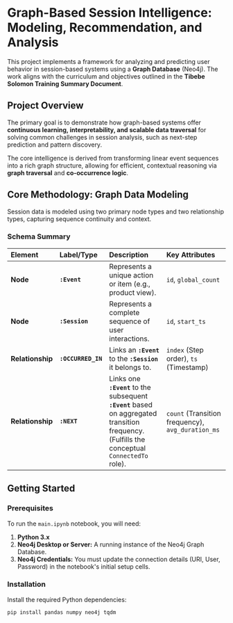 # Graph-Based Session Intelligence: Modeling, Recommendation, and Analysis

This project implements a framework for analyzing and predicting user behavior in session-based systems using a **Graph Database** (Neo4j). The work aligns with the curriculum and objectives outlined in the **Tibebe Solomon Training Summary Document**.

## Project Overview

The primary goal is to demonstrate how graph-based systems offer **continuous learning, interpretability, and scalable data traversal** for solving common challenges in session analysis, such as next-step prediction and pattern discovery.

The core intelligence is derived from transforming linear event sequences into a rich graph structure, allowing for efficient, contextual reasoning via **graph traversal** and **co-occurrence logic**.

## Core Methodology: Graph Data Modeling

Session data is modeled using two primary node types and two relationship types, capturing sequence continuity and context.

### Schema Summary

| Element       | Label/Type    | Description                                      | Key Attributes               |
| :---          | :---          | :---                                            | :---                         |
| **Node**      | **`:Event`**  | Represents a unique action or item (e.g., product view). | `id`, `global_count`         |
| **Node**      | **`:Session`**| Represents a complete sequence of user interactions. | `id`, `start_ts`             |
| **Relationship** | **`:OCCURRED_IN`** | Links an **`:Event`** to the **`:Session`** it belongs to. | `index` (Step order), `ts` (Timestamp) |
| **Relationship** | **`:NEXT`** | Links one **`:Event`** to the subsequent **`:Event`** based on aggregated transition frequency. (Fulfills the conceptual `ConnectedTo` role). | `count` (Transition frequency), `avg_duration_ms` |

## Getting Started

### Prerequisites

To run the `main.ipynb` notebook, you will need:

1. **Python 3.x**
2. **Neo4j Desktop or Server:** A running instance of the Neo4j Graph Database.
3. **Neo4j Credentials:** You must update the connection details (URI, User, Password) in the notebook's initial setup cells.

### Installation

Install the required Python dependencies:

```bash
pip install pandas numpy neo4j tqdm

